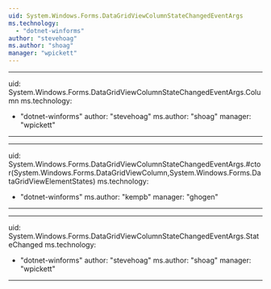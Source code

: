 ```yaml
---
uid: System.Windows.Forms.DataGridViewColumnStateChangedEventArgs
ms.technology: 
  - "dotnet-winforms"
author: "stevehoag"
ms.author: "shoag"
manager: "wpickett"
---
```


---
uid: System.Windows.Forms.DataGridViewColumnStateChangedEventArgs.Column
ms.technology: 
  - "dotnet-winforms"
author: "stevehoag"
ms.author: "shoag"
manager: "wpickett"
---

---
uid: System.Windows.Forms.DataGridViewColumnStateChangedEventArgs.#ctor(System.Windows.Forms.DataGridViewColumn,System.Windows.Forms.DataGridViewElementStates)
ms.technology: 
  - "dotnet-winforms"
ms.author: "kempb"
manager: "ghogen"
---

---
uid: System.Windows.Forms.DataGridViewColumnStateChangedEventArgs.StateChanged
ms.technology: 
  - "dotnet-winforms"
author: "stevehoag"
ms.author: "shoag"
manager: "wpickett"
---
